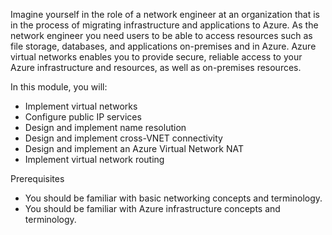 Imagine yourself in the role of a network engineer at an organization that is in the process of migrating infrastructure and applications to Azure.  As the network engineer you need users to be able to access resources such as file storage, databases, and applications on-premises and in Azure. Azure virtual networks enables you to provide secure, reliable access to your Azure infrastructure and resources, as well as on-premises resources.

In this module, you will:
-	Implement virtual networks
-	Configure public IP services
-	Design and implement name resolution 
-	Design and implement cross-VNET connectivity
-	Design and implement an Azure Virtual Network NAT
-	Implement virtual network routing

Prerequisites
-	You should be familiar with basic networking concepts and terminology.
-	You should be familiar with Azure infrastructure concepts and terminology.
